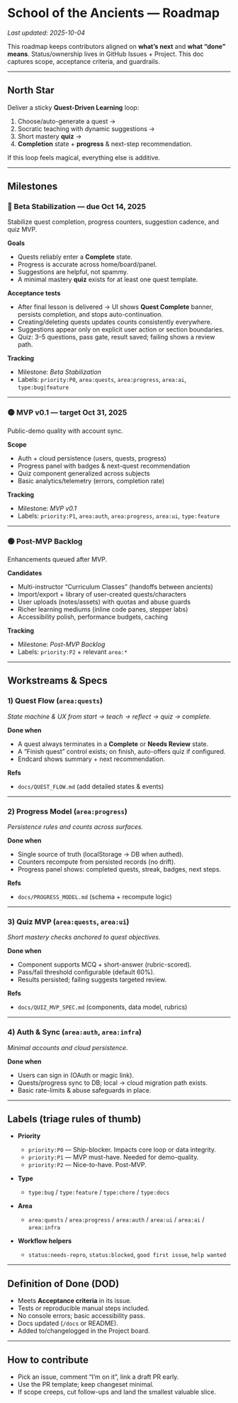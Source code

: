 # School of the Ancients — Roadmap

_Last updated: 2025-10-04_

This roadmap keeps contributors aligned on **what’s next** and **what “done” means**. Status/ownership lives in GitHub Issues + Project. This doc captures scope, acceptance criteria, and guardrails.

---

## North Star
Deliver a sticky **Quest-Driven Learning** loop:
1) Choose/auto-generate a quest →  
2) Socratic teaching with dynamic suggestions →  
3) Short mastery **quiz** →  
4) **Completion** state + **progress** & next-step recommendation.

If this loop feels magical, everything else is additive.

---

## Milestones

### 🔴 Beta Stabilization — **due Oct 14, 2025**
Stabilize quest completion, progress counters, suggestion cadence, and quiz MVP.

**Goals**
- Quests reliably enter a **Complete** state.
- Progress is accurate across home/board/panel.
- Suggestions are helpful, not spammy.
- A minimal mastery **quiz** exists for at least one quest template.

**Acceptance tests**
- After final lesson is delivered → UI shows **Quest Complete** banner, persists completion, and stops auto-continuation.
- Creating/deleting quests updates counts consistently everywhere.
- Suggestions appear only on explicit user action or section boundaries.
- Quiz: 3–5 questions, pass gate, result saved; failing shows a review path.

**Tracking**
- Milestone: _Beta Stabilization_  
- Labels: `priority:P0`, `area:quests`, `area:progress`, `area:ai`, `type:bug|feature`

---

### 🟡 MVP v0.1 — **target Oct 31, 2025**
Public-demo quality with account sync.

**Scope**
- Auth + cloud persistence (users, quests, progress)
- Progress panel with badges & next-quest recommendation
- Quiz component generalized across subjects
- Basic analytics/telemetry (errors, completion rate)

**Tracking**
- Milestone: _MVP v0.1_  
- Labels: `priority:P1`, `area:auth`, `area:progress`, `area:ui`, `type:feature`

---

### 🟢 Post-MVP Backlog
Enhancements queued after MVP.

**Candidates**
- Multi-instructor “Curriculum Classes” (handoffs between ancients)
- Import/export + library of user-created quests/characters
- User uploads (notes/assets) with quotas and abuse guards
- Richer learning mediums (inline code panes, stepper labs)
- Accessibility polish, performance budgets, caching

**Tracking**
- Milestone: _Post-MVP Backlog_  
- Labels: `priority:P2` + relevant `area:*`

---

## Workstreams & Specs

### 1) Quest Flow (`area:quests`)
_State machine & UX from start → teach → reflect → quiz → complete._

**Done when**
- A quest always terminates in a **Complete** or **Needs Review** state.
- A “Finish quest” control exists; on finish, auto-offers quiz if configured.
- Endcard shows summary + next recommendation.

**Refs**
- `docs/QUEST_FLOW.md` (add detailed states & events)

---

### 2) Progress Model (`area:progress`)
_Persistence rules and counts across surfaces._

**Done when**
- Single source of truth (localStorage → DB when authed).
- Counters recompute from persisted records (no drift).
- Progress panel shows: completed quests, streak, badges, next steps.

**Refs**
- `docs/PROGRESS_MODEL.md` (schema + recompute logic)

---

### 3) Quiz MVP (`area:quests`, `area:ui`)
_Short mastery checks anchored to quest objectives._

**Done when**
- Component supports MCQ + short-answer (rubric-scored).
- Pass/fail threshold configurable (default 60%).
- Results persisted; failing suggests targeted review.

**Refs**
- `docs/QUIZ_MVP_SPEC.md` (components, data model, rubrics)

---

### 4) Auth & Sync (`area:auth`, `area:infra`)
_Minimal accounts and cloud persistence._

**Done when**
- Users can sign in (OAuth or magic link).
- Quests/progress sync to DB; local → cloud migration path exists.
- Basic rate-limits & abuse safeguards in place.

---

## Labels (triage rules of thumb)

- **Priority**
  - `priority:P0` — Ship-blocker. Impacts core loop or data integrity.
  - `priority:P1` — MVP must-have. Needed for demo-quality.
  - `priority:P2` — Nice-to-have. Post-MVP.

- **Type**
  - `type:bug` / `type:feature` / `type:chore` / `type:docs`

- **Area**
  - `area:quests` / `area:progress` / `area:auth` / `area:ui` / `area:ai` / `area:infra`

- **Workflow helpers**
  - `status:needs-repro`, `status:blocked`, `good first issue`, `help wanted`

---

## Definition of Done (DOD)
- Meets **Acceptance criteria** in its issue.
- Tests or reproducible manual steps included.
- No console errors; basic accessibility pass.
- Docs updated (`/docs` or README).
- Added to/changelogged in the Project board.

---

## How to contribute
- Pick an issue, comment “I’m on it”, link a draft PR early.
- Use the PR template; keep changeset minimal.
- If scope creeps, cut follow-ups and land the smallest valuable slice.
